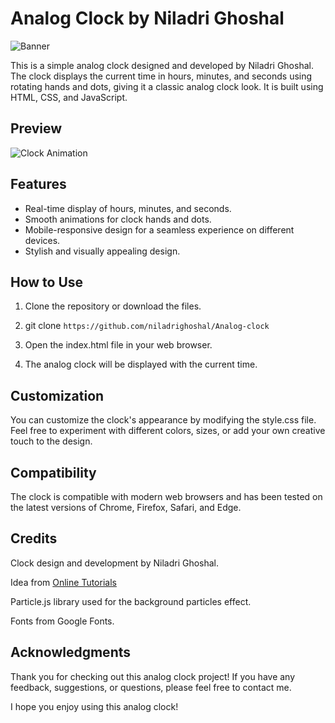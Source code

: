 # Analog Clock by Niladri Ghoshal

![Banner](./banner.png)

This is a simple analog clock designed and developed by Niladri Ghoshal. The clock displays the current time in hours, minutes, and seconds using rotating hands and dots, giving it a classic analog clock look. It is built using HTML, CSS, and JavaScript.

## Preview

![Clock Animation](./banner.gif)

## Features

- Real-time display of hours, minutes, and seconds.
- Smooth animations for clock hands and dots.
- Mobile-responsive design for a seamless experience on different devices.
- Stylish and visually appealing design.

## How to Use

1. Clone the repository or download the files.


1. git clone ``` https://github.com/niladrighoshal/Analog-clock ```

2. Open the index.html file in your web browser.

3. The analog clock will be displayed with the current time.


## Customization
You can customize the clock's appearance by modifying the style.css file. Feel free to experiment with different colors, sizes, or add your own creative touch to the design.

## Compatibility
The clock is compatible with modern web browsers and has been tested on the latest versions of Chrome, Firefox, Safari, and Edge.

## Credits
Clock design and development by Niladri Ghoshal.

Idea from [Online Tutorials](https://youtu.be/FKQqFn2j0Ys)

Particle.js library used for the background particles effect.

Fonts from Google Fonts.

## Acknowledgments
Thank you for checking out this analog clock project! If you have any feedback, suggestions, or questions, please feel free to contact me.

I hope you enjoy using this analog clock!
